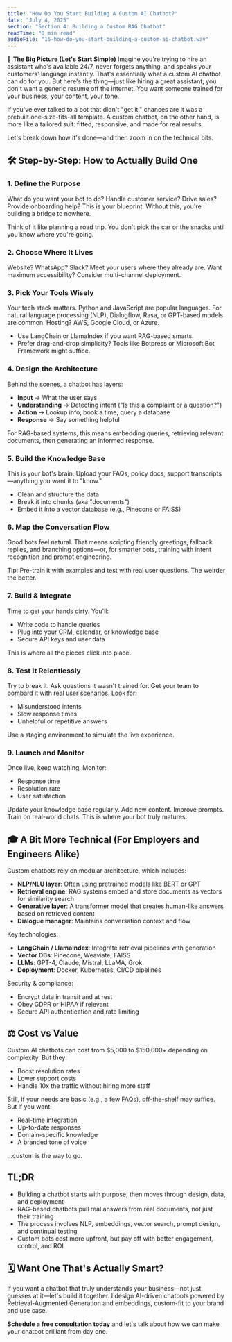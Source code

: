 ```yaml
---
title: "How Do You Start Building A Custom AI Chatbot?"
date: "July 4, 2025"
section: "Section 4: Building a Custom RAG Chatbot"
readTime: "8 min read"
audioFile: "16-how-do-you-start-building-a-custom-ai-chatbot.wav"
---
```


🚀 **The Big Picture (Let's Start Simple)** Imagine you're trying to hire an assistant who's available 24/7, never forgets anything, and speaks your customers' language instantly. That's essentially what a custom AI chatbot can do for you. But here's the thing—just like hiring a great assistant, you don't want a generic resume off the internet. You want someone trained for your business, your content, your tone.

If you've ever talked to a bot that didn't "get it," chances are it was a prebuilt one-size-fits-all template. A custom chatbot, on the other hand, is more like a tailored suit: fitted, responsive, and made for real results.

Let's break down how it's done—and then zoom in on the technical bits.

## 🛠️ Step-by-Step: How to Actually Build One

### 1. Define the Purpose

What do you want your bot to do? Handle customer service? Drive sales? Provide onboarding help? This is your blueprint. Without this, you're building a bridge to nowhere.

Think of it like planning a road trip. You don't pick the car or the snacks until you know where you're going.

### 2. Choose Where It Lives

Website? WhatsApp? Slack? Meet your users where they already are. Want maximum accessibility? Consider multi-channel deployment.

### 3. Pick Your Tools Wisely

Your tech stack matters. Python and JavaScript are popular languages. For natural language processing (NLP), Dialogflow, Rasa, or GPT-based models are common. Hosting? AWS, Google Cloud, or Azure.

- Use LangChain or LlamaIndex if you want RAG-based smarts.
- Prefer drag-and-drop simplicity? Tools like Botpress or Microsoft Bot Framework might suffice.

### 4. Design the Architecture

Behind the scenes, a chatbot has layers:

- **Input** → What the user says
- **Understanding** → Detecting intent ("Is this a complaint or a question?")
- **Action** → Lookup info, book a time, query a database
- **Response** → Say something helpful

For RAG-based systems, this means embedding queries, retrieving relevant documents, then generating an informed response.

### 5. Build the Knowledge Base

This is your bot's brain. Upload your FAQs, policy docs, support transcripts—anything you want it to "know."

- Clean and structure the data
- Break it into chunks (aka "documents")
- Embed it into a vector database (e.g., Pinecone or FAISS)

### 6. Map the Conversation Flow

Good bots feel natural. That means scripting friendly greetings, fallback replies, and branching options—or, for smarter bots, training with intent recognition and prompt engineering.

Tip: Pre-train it with examples and test with real user questions. The weirder the better.

### 7. Build & Integrate

Time to get your hands dirty. You'll:

- Write code to handle queries
- Plug into your CRM, calendar, or knowledge base
- Secure API keys and user data

This is where all the pieces click into place.

### 8. Test It Relentlessly

Try to break it. Ask questions it wasn't trained for. Get your team to bombard it with real user scenarios. Look for:

- Misunderstood intents
- Slow response times
- Unhelpful or repetitive answers

Use a staging environment to simulate the live experience.

### 9. Launch and Monitor

Once live, keep watching. Monitor:

- Response time
- Resolution rate
- User satisfaction

Update your knowledge base regularly. Add new content. Improve prompts. Train on real-world chats. This is where your bot truly matures.

## 🎓 A Bit More Technical (For Employers and Engineers Alike)

Custom chatbots rely on modular architecture, which includes:

- **NLP/NLU layer**: Often using pretrained models like BERT or GPT
- **Retrieval engine**: RAG systems embed and store documents as vectors for similarity search
- **Generative layer**: A transformer model that creates human-like answers based on retrieved content
- **Dialogue manager**: Maintains conversation context and flow

Key technologies:

- **LangChain / LlamaIndex**: Integrate retrieval pipelines with generation
- **Vector DBs**: Pinecone, Weaviate, FAISS
- **LLMs**: GPT-4, Claude, Mistral, LLaMA, Grok
- **Deployment**: Docker, Kubernetes, CI/CD pipelines

Security & compliance:

- Encrypt data in transit and at rest
- Obey GDPR or HIPAA if relevant
- Secure API authentication and rate limiting

## ⚖️ Cost vs Value

Custom AI chatbots can cost from $5,000 to $150,000+ depending on complexity. But they:

- Boost resolution rates
- Lower support costs
- Handle 10x the traffic without hiring more staff

Still, if your needs are basic (e.g., a few FAQs), off-the-shelf may suffice. But if you want:

- Real-time integration
- Up-to-date responses
- Domain-specific knowledge
- A branded tone of voice

...custom is the way to go.

## TL;DR

- Building a chatbot starts with purpose, then moves through design, data, and deployment
- RAG-based chatbots pull real answers from real documents, not just their training
- The process involves NLP, embeddings, vector search, prompt design, and continual testing
- Custom bots cost more upfront, but pay off with better engagement, control, and ROI

## 🗓️ Want One That's Actually Smart?

If you want a chatbot that truly understands your business—not just guesses at it—let's build it together. I design AI-driven chatbots powered by Retrieval-Augmented Generation and embeddings, custom-fit to your brand and use case.

**Schedule a free consultation today** and let's talk about how we can make your chatbot brilliant from day one.